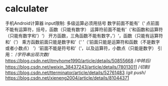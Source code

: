 # calculater
手机Android计算器
input限制:
多级运算必须用括号
数字前面不能有’（‘
点前面不能有运算符，括号，函数（只能有数字）
运算符前面不能有’（‘和函数和运算符（只能有数字和’）‘）
开方函数，三角函数不能有数字，’）‘，函数（只能有运算符和’（‘）
乘方函数前面只能是数字和’（‘
’（‘前面只能是运算符和函数（不是数字或者小数点）
’）‘前面不能是符号和’（‘，以及运算符，小数点（只能是数字）
引用：
/*字符串出现次数*/
https://blog.csdn.net/itmyhome1990/article/details/50855668
/*中转后*/
https://blog.csdn.net/weixin_38437243/article/details/78013011
/*切割*/
https://blog.csdn.net/tterminator/article/details/52761483
/*git push*/
https://blog.csdn.net/xieneng2004/article/details/81044371
